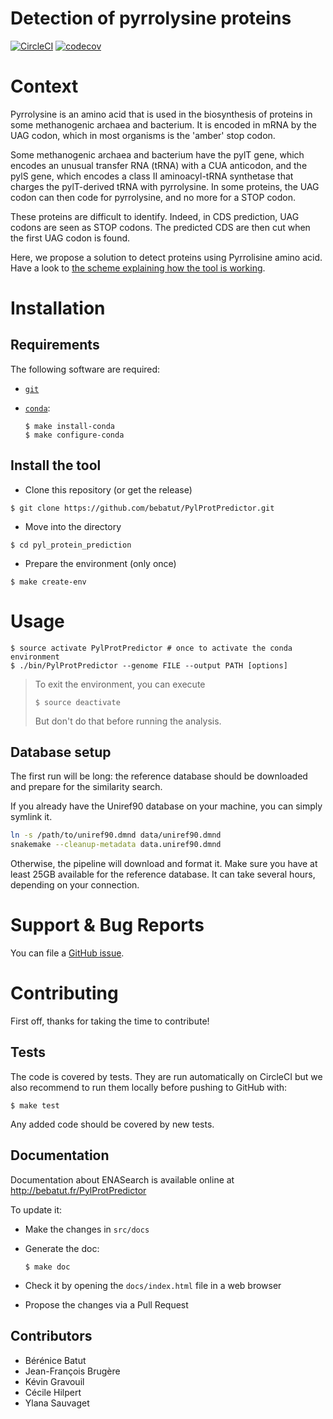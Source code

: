 Detection of pyrrolysine proteins
=================================

[![CircleCI](https://circleci.com/gh/bebatut/PylProtPredictor.svg?style=svg)](https://circleci.com/gh/bebatut/PylProtPredictor)
[![codecov](https://codecov.io/gh/bebatut/PylProtPredictor/branch/master/graph/badge.svg?token=6KyTn6n8Bp)](https://codecov.io/gh/bebatut/PylProtPredictor)

# Context

Pyrrolysine is an amino acid that is used in the biosynthesis of proteins in some methanogenic archaea and bacterium. It is encoded in mRNA by the UAG codon, which in most organisms is the 'amber' stop codon.

Some methanogenic archaea and bacterium have the pylT gene, which encodes an unusual transfer RNA (tRNA) with a CUA anticodon, and the pylS gene, which encodes a class II aminoacyl-tRNA synthetase that charges the pylT-derived tRNA with pyrrolysine. In some proteins, the UAG codon can then code for pyrrolysine, and no more for a STOP codon.

These proteins are difficult to identify. Indeed, in CDS prediction, UAG codons are seen as STOP codons. The predicted CDS are then cut when the first UAG codon is found.

Here, we propose a solution to detect proteins using Pyrrolisine amino acid.
Have a look to [the scheme explaining how the tool is working](doc/img/main_scheme.png).


# Installation

## Requirements

The following software are required:
- [`git`](https://git-scm.com/book/fr/v1/D%C3%A9marrage-rapide-Installation-de-Git#Installation-sur-Linux)
- [`conda`](https://conda.io/miniconda.html):

    ```
    $ make install-conda
    $ make configure-conda
    ```

## Install the tool

- Clone this repository (or get the release)

```
$ git clone https://github.com/bebatut/PylProtPredictor.git
```

- Move into the directory

```
$ cd pyl_protein_prediction
```

- Prepare the environment (only once)

```
$ make create-env
```

# Usage

```
$ source activate PylProtPredictor # once to activate the conda environment
$ ./bin/PylProtPredictor --genome FILE --output PATH [options]
```

> To exit the environment, you can execute
> ```
> $ source deactivate
> ```
> But don't do that before running the analysis.

## Database setup

The first run will be long: the reference database should be downloaded and prepare for the similarity search.

If you already have the Uniref90 database on your machine, you can simply symlink it.

``` bash
ln -s /path/to/uniref90.dmnd data/uniref90.dmnd
snakemake --cleanup-metadata data.uniref90.dmnd
```

Otherwise, the pipeline will download and format it. Make sure you have at least 25GB available for the reference database. It can take several hours, depending on your connection.

# Support & Bug Reports

You can file a [GitHub issue](https://github.com/bebatut/PylProtPredictor/issues).

# Contributing

First off, thanks for taking the time to contribute!

## Tests

The code is covered by tests. They are run automatically on CircleCI but we also recommend to run them locally before pushing to GitHub with:

```
$ make test
```

Any added code should be covered by new tests.

## Documentation

Documentation about ENASearch is available online at http://bebatut.fr/PylProtPredictor

To update it:

- Make the changes in `src/docs`
- Generate the doc:

    ```
    $ make doc
    ```

- Check it by opening the `docs/index.html` file in a web browser
- Propose the changes via a Pull Request

## Contributors

- Bérénice Batut
- Jean-François Brugère
- Kévin Gravouil
- Cécile Hilpert
- Ylana Sauvaget

